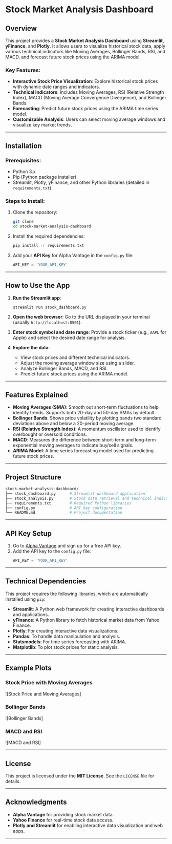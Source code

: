# Stock Market Analysis Dashboard

## Overview
This project provides a **Stock Market Analysis Dashboard** using **Streamlit**, **yFinance**, and **Plotly**. It allows users to visualize historical stock data, apply various technical indicators like Moving Averages, Bollinger Bands, RSI, and MACD, and forecast future stock prices using the ARIMA model.

### Key Features:
- **Interactive Stock Price Visualization**: Explore historical stock prices with dynamic date ranges and indicators.
- **Technical Indicators**: Includes Moving Averages, RSI (Relative Strength Index), MACD (Moving Average Convergence Divergence), and Bollinger Bands.
- **Forecasting**: Predict future stock prices using the ARIMA time series model.
- **Customizable Analysis**: Users can select moving average windows and visualize key market trends.

---

## Installation

### Prerequisites:
- Python 3.x
- Pip (Python package installer)
- Streamlit, Plotly, yFinance, and other Python libraries (detailed in `requirements.txt`)

### Steps to Install:
1. Clone the repository:
   ```bash
   git clone 
   cd stock-market-analysis-dashboard
   ```

2. Install the required dependencies:
   ```bash
   pip install -r requirements.txt
   ```

3. Add your **API Key** for Alpha Vantage in the `config.py` file:
   ```python
   API_KEY = 'YOUR_API_KEY'
   ```

---

## How to Use the App

1. **Run the Streamlit app**:
   ```bash
   streamlit run stock_dashboard.py
   ```

2. **Open the web browser**: Go to the URL displayed in your terminal (usually `http://localhost:8501`).

3. **Enter stock symbol and date range**: Provide a stock ticker (e.g., `AAPL` for Apple) and select the desired date range for analysis.

4. **Explore the data**:
   - View stock prices and different technical indicators.
   - Adjust the moving average window size using a slider.
   - Analyze Bollinger Bands, MACD, and RSI.
   - Predict future stock prices using the ARIMA model.

---

## Features Explained

- **Moving Averages (SMA)**: Smooth out short-term fluctuations to help identify trends. Supports both 20-day and 50-day SMAs by default.
- **Bollinger Bands**: Shows price volatility by plotting bands two standard deviations above and below a 20-period moving average.
- **RSI (Relative Strength Index)**: A momentum oscillator used to identify overbought or oversold conditions.
- **MACD**: Measures the difference between short-term and long-term exponential moving averages to indicate buy/sell signals.
- **ARIMA Model**: A time series forecasting model used for predicting future stock prices.

---

## Project Structure

```bash
stock-market-analysis-dashboard/
├── stock_dashboard.py      # Streamlit dashboard application
├── stock_analysis.py       # Stock data retrieval and technical indicator calculations
├── requirements.txt        # Required Python libraries
├── config.py               # API key configuration
└── README.md               # Project documentation
```

---

## API Key Setup

1. Go to [Alpha Vantage](https://www.alphavantage.co/support/#api-key) and sign up for a free API key.
2. Add the API key to the `config.py` file:
   ```python
   API_KEY = 'YOUR_API_KEY'
   ```

---

## Technical Dependencies

This project requires the following libraries, which are automatically installed using `pip`:

- **Streamlit**: A Python web framework for creating interactive dashboards and applications.
- **yFinance**: A Python library to fetch historical market data from Yahoo Finance.
- **Plotly**: For creating interactive data visualizations.
- **Pandas**: To handle data manipulation and analysis.
- **Statsmodels**: For time series forecasting with ARIMA.
- **Matplotlib**: To plot stock prices for static analysis.

---

## Example Plots

### Stock Price with Moving Averages
![Stock Price and Moving Averages]

### Bollinger Bands
![Bollinger Bands]

### MACD and RSI
![MACD and RSI]

---

## License
This project is licensed under the **MIT License**. See the `LICENSE` file for details.

---

## Acknowledgments
- **Alpha Vantage** for providing stock market data.
- **Yahoo Finance** for real-time stock data access.
- **Plotly and Streamlit** for enabling interactive data visualization and web apps.

---



